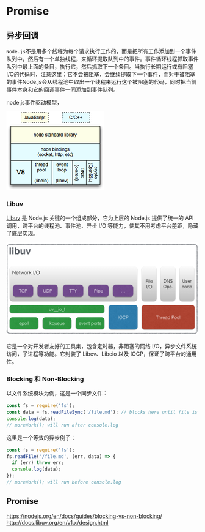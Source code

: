 # Promise

## 异步回调

`Node.js`不是用多个线程为每个请求执行工作的，而是把所有工作添加到一个事件队列中，然后有一个单独线程，来循环提取队列中的事件。事件循环线程抓取事件队列中最上面的条目，执行它，然后抓取下一个条目。当执行长期运行或有阻塞I/O的代码时，注意这里：它不会被阻塞，会继续提取下一个事件，而对于被阻塞的事件Node.js会从线程池中取出一个线程来运行这个被阻塞的代码，同时把当前事件本身和它的回调事件一同添加到事件队列。

node.js事件驱动模型，

![node](/assets/img/node-architecture.png)

### Libuv

[Libuv](http://libuv.org/) 是 Node.js 关键的一个组成部分，它为上层的 Node.js 提供了统一的 API 调用，跨平台的线程池、事件池、异步 I/O 等能力，使其不用考虑平台差距，隐藏了底层实现。

![Libuv](/assets/img/Libuv-architecture.png)

它是一个对开发者友好的工具集，包含定时器，非阻塞的网络 I/O，异步文件系统访问，子进程等功能。它封装了 Libev、Libeio 以及 IOCP，保证了跨平台的通用性。

### Blocking 和 Non-Blocking

以文件系统模块为例，这是一个同步文件：
```js
const fs = require('fs');
const data = fs.readFileSync('/file.md'); // blocks here until file is read
console.log(data);
// moreWork(); will run after console.log
```
这里是一个等效的异步例子：
```js
const fs = require('fs');
fs.readFile('/file.md', (err, data) => {
  if (err) throw err;
  console.log(data);
});
// moreWork(); will run before console.log
```


## Promise



https://nodejs.org/en/docs/guides/blocking-vs-non-blocking/
http://docs.libuv.org/en/v1.x/design.html
